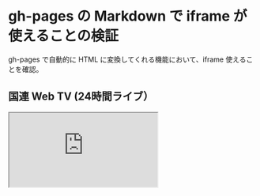 # gh-pages の Markdown で iframe が使えることの検証
gh-pages で自動的に HTML に変換してくれる機能において、iframe 使えることを確認。

## 国連 Web TV (24時間ライブ）
<iframe src="https://youtube.com/embed/-zbZCIIHl2Q"></iframe>
